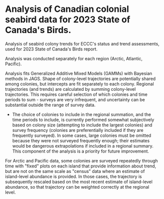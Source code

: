 # Analysis of Canadian colonial seabird data for 2023 State of Canada's Birds.

 Analysis of seabird colony trends for ECCC's status and trend assessments, used for 2023 State of Canada's Birds report.
 
 Analysis was conducted separately for each region (Arctic, Atlantic, Pacific).
 
 Analysis fits Generalized Additive Mixed Models (GAMMs) with Bayesian methods in JAGS.  Shape of colony-level trajectories are potentially shared among colonies, but intercepts are fit separately to each colony.  Regional trajectories (and trends) are calculated by summing colony-level trajectories.  This requires careful selection of which colonies and time periods to sum - surveys are very infrequent, and uncertainty can be substantial outside the range of survey data.
 - The choice of colonies to include in the regional summation, and the time periods to include, is currently performed somewhat subjectively based on colony size (attempting to include the largest colonies) and survey frequency (colonies are preferentially included if they are frequently surveyed).  In some cases, large colonies must be omitted because they were not surveyed frequently enough; their estimates would be dangerous extrapolations if included in a regional summary.  This component of the analysis is a priority for future improvement.
 
 For Arctic and Pacific data, some colonies are surveyed repeatedly through time with "fixed" plots on each island that provide information about trend, but are not on the same scale as "census" data where an estimate of island-level abundance is provided.  In those cases, the trajectory is subsequently rescaled based on the most recent estimate of island-level abundance, so that trajectory can be weighted correctly at the regional level.

